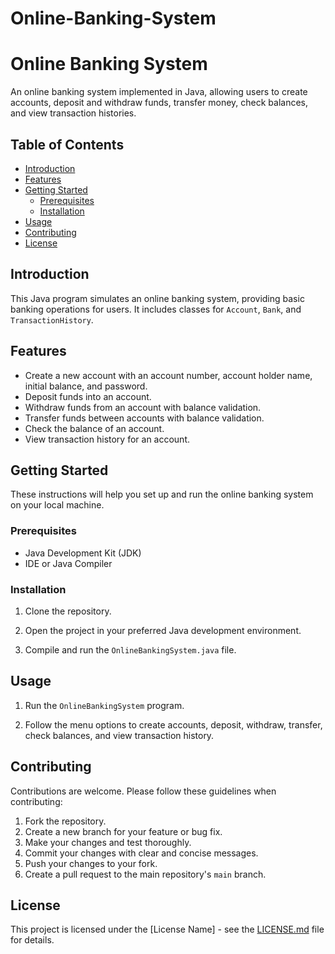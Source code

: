 # Online-Banking-System
# Online Banking System

An online banking system implemented in Java, allowing users to create accounts, deposit and withdraw funds, transfer money, check balances, and view transaction histories.

## Table of Contents

- [Introduction](#introduction)
- [Features](#features)
- [Getting Started](#getting-started)
  - [Prerequisites](#prerequisites)
  - [Installation](#installation)
- [Usage](#usage)
- [Contributing](#contributing)
- [License](#license)

## Introduction

This Java program simulates an online banking system, providing basic banking operations for users. It includes classes for `Account`, `Bank`, and `TransactionHistory`.

## Features

- Create a new account with an account number, account holder name, initial balance, and password.
- Deposit funds into an account.
- Withdraw funds from an account with balance validation.
- Transfer funds between accounts with balance validation.
- Check the balance of an account.
- View transaction history for an account.

## Getting Started

These instructions will help you set up and run the online banking system on your local machine.

### Prerequisites

- Java Development Kit (JDK)
- IDE or Java Compiler

### Installation

1. Clone the repository.

2. Open the project in your preferred Java development environment.

3. Compile and run the `OnlineBankingSystem.java` file.

## Usage

1. Run the `OnlineBankingSystem` program.

2. Follow the menu options to create accounts, deposit, withdraw, transfer, check balances, and view transaction history.

## Contributing

Contributions are welcome. Please follow these guidelines when contributing:

1. Fork the repository.
2. Create a new branch for your feature or bug fix.
3. Make your changes and test thoroughly.
4. Commit your changes with clear and concise messages.
5. Push your changes to your fork.
6. Create a pull request to the main repository's `main` branch.

## License

This project is licensed under the [License Name] - see the [LICENSE.md](LICENSE.md) file for details.
